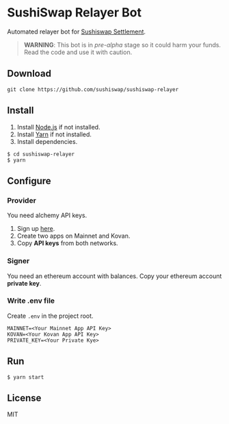 # SushiSwap Relayer Bot

Automated relayer bot for [Sushiswap Settlement](https://github.com/sushiswap/sushiswap-settlement).

> **WARNING**: This bot is in *pre-alpha* stage so it could harm your funds. Read the code and use it with caution.

## Download
```shell script
git clone https://github.com/sushiswap/sushiswap-relayer
```

## Install
1. Install [Node.js](https://nodejs.org/en/download/) if not installed.
2. Install [Yarn](https://classic.yarnpkg.com/en/docs/install/#windows-stable) if not installed.
3. Install dependencies.
```shell script
$ cd sushiswap-relayer
$ yarn
```

## Configure
### Provider
You need alchemy API keys.
1. Sign up [here](https://dashboard.alchemyapi.io/signup/).
2. Create two apps on Mainnet and Kovan.
3. Copy **API keys** from both networks.

### Signer
You need an ethereum account with balances.
Copy your ethereum account **private key**.

### Write .env file
Create `.env` in the project root.
```shell script
MAINNET=<Your Mainnet App API Key>
KOVAN=<Your Kovan App API Key>
PRIVATE_KEY=<Your Private Kye>
```

## Run
```shell script
$ yarn start
```

## License
MIT
